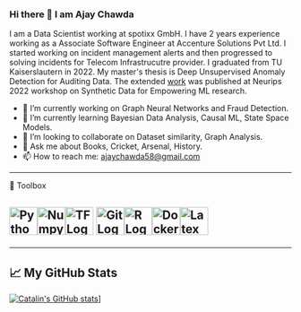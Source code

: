 ### Hi there 👋 I am Ajay Chawda

<!--
**ajaychawda58/ajaychawda58** is a ✨ _special_ ✨ repository because its `README.md` (this file) appears on your GitHub profile.
-->

I am a Data Scientist working at spotixx GmbH. I have 2 years experience working as a Associate Software Engineer at Accenture Solutions Pvt Ltd.
I started working on incident management alerts and then progressed to solving incidents for Telecom Infrastrucutre provider. 
I graduated from TU Kaiserslautern in 2022. My master's thesis is Deep Unsupervised Anomaly Detection for Auditing Data. The extended [work](https://github.com/ajaychawda58/UADAD) was published 
at Neurips 2022 workshop on Synthetic Data for Empowering ML research.

- 🔭 I’m currently working on Graph Neural Networks and Fraud Detection.
- 🌱 I’m currently learning Bayesian Data Analysis, Causal ML, State Space Models.
- 👯 I’m looking to collaborate on Dataset similarity, Graph Analysis.
- 💬 Ask me about Books, Cricket, Arsenal, History.
- 📫 How to reach me: ajaychawda58@gmail.com

---

🧰 Toolbox

<img src="https://cdn.worldvectorlogo.com/logos/python-5.svg" alt="Python Logo" width="50" height="50"/><img src="https://cdn.worldvectorlogo.com/logos/numpy-1.svg" alt="Numpy Logo" width="50" height="50"/><img src="https://cdn.worldvectorlogo.com/logos/tensorflow-2.svg" alt="TF Logo" width="50" height="50"/>
<img src="https://cdn.worldvectorlogo.com/logos/git.svg" alt="Git Logo" width="50" height="50"/><img src="https://cdn.worldvectorlogo.com/logos/r-lang.svg" alt="R Logo" width="50" height="50"/><img src="https://cdn.worldvectorlogo.com/logos/docker.svg" alt="Docker Logo" width="50" height="50"/><img src="https://cdn.worldvectorlogo.com/logos/latex.svg" alt="Latex Logo" width="50" height="50"/>
---

---

## &#x1f4c8; My GitHub Stats
[![Catalin's GitHub stats](https://github-readme-stats.vercel.app/api?username=ajaychawda58&theme=radical)](https://github.com/anuraghazra/github-readme-stats)]
